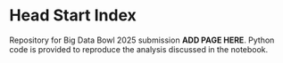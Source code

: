 # Head Start Index

Repository for Big Data Bowl 2025 submission **ADD PAGE HERE**. Python code is provided to reproduce the analysis discussed in the notebook.